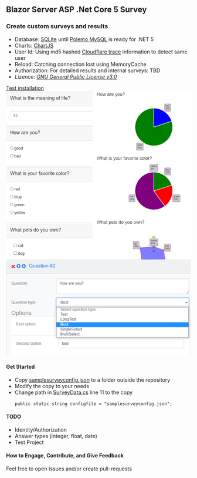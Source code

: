 ## Blazor Server ASP .Net Core 5 Survey

### Create custom surveys and results

- Database: [SQLite](https://www.sqlite.org/index.html) until [Polemo MySQL](https://github.com/PomeloFoundation/Pomelo.EntityFrameworkCore.MySql/issues/1088) is ready for .NET 5
- Charts: [ChartJS](https://www.chartjs.org/)
- User Id: Using md5 hashed [Cloudflare trace](https://www.cloudflare.com/cdn-cgi/trace) information to detect same user
- Reload: Catching connection lost using MemoryCache
- Authorization: For detailed results and internal surveys: TBD
- _Lizence: [GNU General Public License v3.0](../blob/master/LICENSE)_

[Test installation](https://www.pax77.org/survey/)
![Survey](/images/survey_github.png "Survey/Result/Create")

#### Get Started

- Copy [samplesurveyconfig.json](../master/pax.blazor.survey/samplesurveyconfig.json) to a folder outside the repository
- Modify the copy to your needs
- Change path in [SurveyData.cs](../master/pax.blazor.survey/Data/SurveyData.cs) line 11 to the copy
    ```
    public static string configfile = "samplesurveyconfig.json";
    ```
#### TODO
- Identity/Authorization
- Answer types (integer, float, date)
- Test Project

#### How to Engage, Contribute, and Give Feedback

Feel free to open Issues and/or create pull-requests
